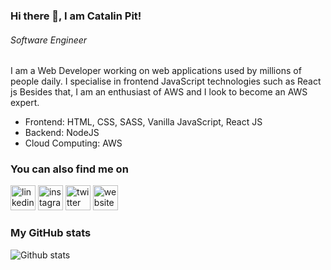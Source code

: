 ### Hi there 👋, I am Catalin Pit!
###### *Software Engineer*

I am a Web Developer working on web applications used by millions of people daily. I specialise in frontend JavaScript technologies such as React js Besides that, I am an enthusiast of AWS and I look to become an AWS expert.

* Frontend: HTML, CSS, SASS, Vanilla JavaScript, React JS
* Backend: NodeJS
* Cloud Computing: AWS


### You can also find me on
[<img src='https://cdn.jsdelivr.net/npm/simple-icons@3.0.1/icons/linkedin.svg' alt='linkedin' height='40'>](https://www.linkedin.com/in/sambulosenda/)  [<img src='https://cdn.jsdelivr.net/npm/simple-icons@3.0.1/icons/instagram.svg' alt='instagram' height='40'>](https://www.instagram.com/sambulo/)  [<img src='https://cdn.jsdelivr.net/npm/simple-icons@3.0.1/icons/twitter.svg' alt='twitter' height='40'>](https://twitter.com/@sambulosenda)  [<img src='https://cdn.jsdelivr.net/npm/simple-icons@3.0.1/icons/icloud.svg' alt='website' height='40'>](https://sambulosenda.com)  

### My GitHub stats
![Github stats](https://github-readme-stats.vercel.app/api?username=sambulosenda&show_icons=true)


